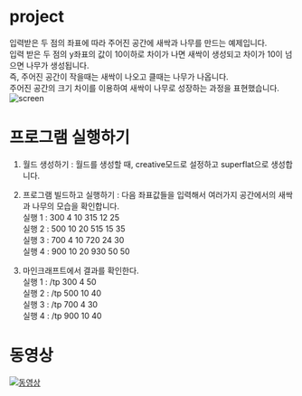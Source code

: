 # project
입력받은 두 점의 좌표에 따라 주어진 공간에 새싹과 나무를 만드는 예제입니다.<br>
입력 받은 두 점의 y좌표의 값이 10이하로 차이가 나면 새싹이 생성되고 차이가 10이 넘으면 나무가 생성됩니다.<br>
즉, 주어진 공간이 작을때는 새싹이 나오고 클때는 나무가 나옵니다.<br>
주어진 공간의 크기 차이를 이용하여 새싹이 나무로 성장하는 과정을 표현했습니다.<br>
![screen](https://user-images.githubusercontent.com/48883581/57234681-244f7500-705c-11e9-87fe-74eca7987f53.jpg)


# 프로그램 실행하기
1. 월드 생성하기 : 월드를 생성할 때, creative모드로 설정하고 superflat으로 생성합니다.

2. 프로그램 빌드하고 실행하기 : 다음 좌표값들을 입력해서 여러가지 공간에서의 새싹과 나무의 모습을 확인합니다. <br>
  실행 1 : 300 4 10 315 12 25<br>
  실행 2 : 500 10 20 515 15 35<br>
  실행 3 : 700 4 10 720 24 30<br>
  실행 4 : 900 10 20 930 50 50<br>

3. 마인크래프트에서 결과를 확인한다.<br>
실행 1 : /tp 300 4 50<br>
실행 2 : /tp 500 10 40<br>
실행 3 : /tp 700 4 30<br>
실행 4 : /tp 900 10 40<br>

# 동영상
[![동영상](https://img.youtube.com/vi/_iebnIqTjzk&feature=/hqdefault.jpg)](https://www.youtube.com/watch?v=_iebnIqTjzk&feature=)
